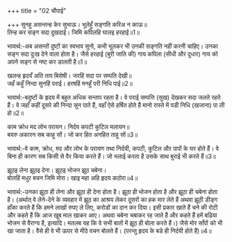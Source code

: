 +++
title = "02 चौपाई"

+++
सुनहु असन्तन्ह केर सुभाऊ। भूलेहुँ सङ्गति करिअ न काऊ॥  
तिन्ह कर सङ्ग सदा दुखदाई। जिमि कपिलहि घालइ हरहाई॥1॥  

भावार्थ:-अब असन्तों दुष्टों का स्वभाव सुनो, कभी भूलकर भी उनकी सङ्गति नहीं करनी चाहिए। उनका सङ्ग सदा दुःख देने वाला होता है। जैसे हरहाई (बुरी जाति की) गाय कपिला (सीधी और दुधार) गाय को अपने सङ्ग से नष्ट कर डालती है॥1॥  

खलन्ह हृदयँ अति ताप बिसेषी। जरहिं सदा पर सम्पति देखी॥  
जहँ कहुँ निन्दा सुनहिं पराई। हरषहिं मनहुँ परी निधि पाई॥2॥  

भावार्थ:-बदुष्टों के हृदय में बहुत अधिक सन्ताप रहता है। वे पराई सम्पत्ति (सुख) देखकर सदा जलते रहते हैं। वे जहाँ कहीं दूसरे की निन्दा सुन पाते हैं, वहाँ ऐसे हर्षित होते हैं मानो रास्ते में पडी निधि (खजाना) पा ली हो॥2॥  

काम क्रोध मद लोभ परायन। निर्दय कपटी कुटिल मलायन॥  
बयरु अकारन सब काहू सों। जो कर हित अनहित ताहू सों॥3॥  

भावार्थ:-वे काम, क्रोध, मद और लोभ के परायण तथा निर्दयी, कपटी, कुटिल और पापों के घर होते हैं। वे बिना ही कारण सब किसी से वैर किया करते हैं। जो भलाई करता है उसके साथ बुराई भी करते हैं॥3॥  

झूठइ लेना झूठइ देना। झूठइ भोजन झूठ चबेना।  
बोलहिं मधुर बचन जिमि मोरा। खाइ महा अहि हृदय कठोरा॥4॥  

भावार्थ:-उनका झूठा ही लेना और झूठा ही देना होता है। झूठा ही भोजन होता है और झूठा ही चबेना होता है। (अर्थात्‌ वे लेने-देने के व्यवहार में झूठ का आश्रय लेकर दूसरों का हक मार लेते हैं अथवा झूठी डीङ्ग हाँका करते हैं कि हमने लाखों रुपए ले लिए, करोडों का दान कर दिया। इसी प्रकार खाते हैं चने की रोटी और कहते हैं कि आज खूब माल खाकर आए। अथवा चबेना चबाकर रह जाते हैं और कहते हैं हमें बढिया भोजन से वैराग्य है, इत्यादि। मतलब यह कि वे सभी बातों में झूठ ही बोला करते हैं।) जैसे मोर साँपों को भी खा जाता है। वैसे ही वे भी ऊपर से मीठे वचन बोलते हैं। (परन्तु हृदय के बडे ही निर्दयी होते हैं)॥4॥  
